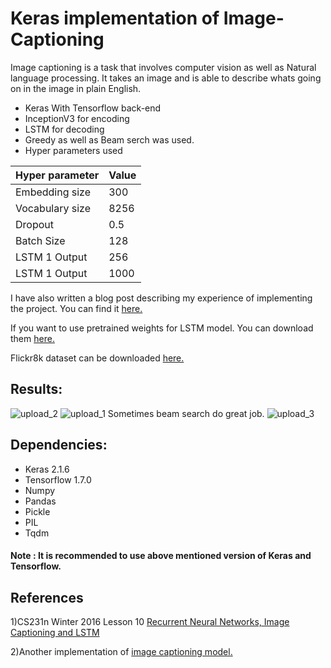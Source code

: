 # Keras implementation of Image-Captioning
Image captioning is a task that involves computer vision as well as Natural language processing. It takes an image and is able to describe whats going on in the image in plain English. 

* Keras With Tensorflow back-end  
* InceptionV3 for encoding
* LSTM for decoding 
* Greedy as well as Beam serch was used.
* Hyper parameters used 

Hyper parameter| Value
-------------  | -------------
Embedding size |   300
Vocabulary size|   8256
Dropout        |   0.5
Batch Size     |   128
LSTM 1 Output  |   256
LSTM 1 Output  |   1000

I have also written a blog post describing my experience of implementing the project. You can find it [here.](https://medium.com/@faizanmustafa75/keras-implementation-of-image-captioning-model-3a7ab68e67d4)

If you want to use pretrained weights for LSTM model. You can download them [here.](https://drive.google.com/drive/folders/1FhKNcuaWLoRf1s99uzFL2EYjcLIVZH6Z)

Flickr8k dataset can be downloaded [here.](https://forms.illinois.edu/sec/1713398)

## Results:
![upload_2](https://user-images.githubusercontent.com/42006275/44931030-d7d6cb80-ad4f-11e8-81eb-a060c1bac1a4.png)
![upload_1](https://user-images.githubusercontent.com/42006275/44931042-e9b86e80-ad4f-11e8-925f-70f4d5a2e86d.png)
Sometimes beam search do great job.
![upload_3](https://user-images.githubusercontent.com/42006275/44931046-ecb35f00-ad4f-11e8-8670-3f67bce088b9.png)


## Dependencies:
* Keras 2.1.6
* Tensorflow 1.7.0
* Numpy 
* Pandas
* Pickle 
* PIL
* Tqdm 

#### Note : It is recommended to use above mentioned version of Keras and Tensorflow.


## References
1)CS231n Winter 2016 Lesson 10 [Recurrent Neural Networks, Image Captioning and LSTM ](https://youtu.be/cO0a0QYmFm8?t=32m25s)

2)Another implementation of [image captioning model.](https://github.com/yashk2810/Image-Captioning)
